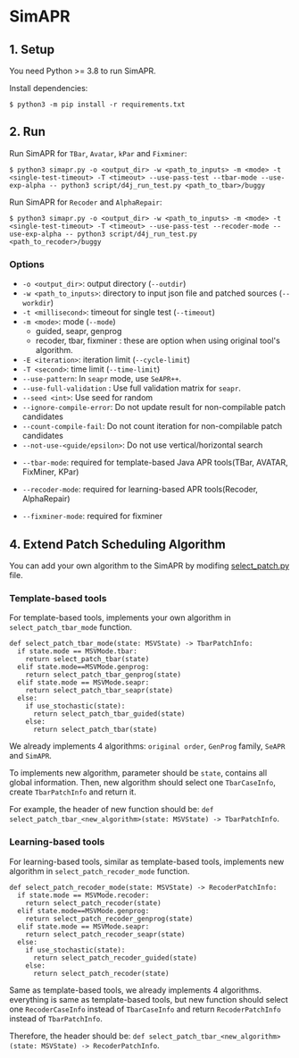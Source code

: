 # SimAPR

## 1. Setup
You need Python >= 3.8 to run SimAPR.

Install dependencies:
```
$ python3 -m pip install -r requirements.txt
```

## 2. Run

Run SimAPR for `TBar`, `Avatar`, `kPar` and `Fixminer`:

```
$ python3 simapr.py -o <output_dir> -w <path_to_inputs> -m <mode> -t <single-test-timeout> -T <timeout> --use-pass-test --tbar-mode --use-exp-alpha -- python3 script/d4j_run_test.py <path_to_tbar>/buggy
```

Run SimAPR for `Recoder` and `AlphaRepair`:

```
$ python3 simapr.py -o <output_dir> -w <path_to_inputs> -m <mode> -t <single-test-timeout> -T <timeout> --use-pass-test --recoder-mode --use-exp-alpha -- python3 script/d4j_run_test.py <path_to_recoder>/buggy
```
### Options
* `-o <output_dir>`: output directory (`--outdir`)
* `-w <path_to_inputs>`: directory to input json file and patched sources (`--workdir`)
* `-t <millisecond>`: timeout for single test (`--timeout`)
* `-m <mode>`: mode (`--mode`)
  * guided, seapr, genprog
  * recoder, tbar, fixminer : these are option when using original tool's algorithm.
* `-E <iteration>`: iteration limit (`--cycle-limit`)
* `-T <second>`: time limit (`--time-limit`)
* `--use-pattern`: In `seapr` mode, use `SeAPR++`.
* `--use-full-validation` : Use full validation matrix for `seapr`.
* `--seed <int>`: Use seed for random
* `--ignore-compile-error`: Do not update result for non-compilable patch candidates
* `--count-compile-fail`: Do not count iteration for non-compilable patch candidates
* `--not-use-<guide/epsilon>`: Do not use vertical/horizontal search

- `--tbar-mode`: required for template-based Java APR tools(TBar, AVATAR, FixMiner, KPar)
* `--recoder-mode`: required for learning-based APR tools(Recoder, AlphaRepair)

* `--fixminer-mode`: required for fixminer

## 4. Extend Patch Scheduling Algorithm
You can add your own algorithm to the SimAPR by modifing [select_patch.py](./select_patch.py) file.

### Template-based tools
For template-based tools, implements your own algorithm in `select_patch_tbar_mode` function.
```
def select_patch_tbar_mode(state: MSVState) -> TbarPatchInfo:
  if state.mode == MSVMode.tbar:
    return select_patch_tbar(state)
  elif state.mode==MSVMode.genprog:
    return select_patch_tbar_genprog(state)
  elif state.mode == MSVMode.seapr:
    return select_patch_tbar_seapr(state)
  else:
    if use_stochastic(state): 
      return select_patch_tbar_guided(state)
    else:
      return select_patch_tbar(state)
```
We already implements 4 algorithms: `original order`, `GenProg` family, `SeAPR` and `SimAPR`.

To implements new algorithm, parameter should be `state`, contains all global information.
Then, new algorithm should select one `TbarCaseInfo`, create `TbarPatchInfo` and return it.

For example, the header of new function should be: `def select_patch_tbar_<new_algorithm>(state: MSVState) -> TbarPatchInfo`.

### Learning-based tools
For learning-based tools, similar as template-based tools, implements new algorithm in `select_patch_recoder_mode` function.
```
def select_patch_recoder_mode(state: MSVState) -> RecoderPatchInfo:
  if state.mode == MSVMode.recoder:
    return select_patch_recoder(state)
  elif state.mode==MSVMode.genprog:
    return select_patch_recoder_genprog(state)
  elif state.mode == MSVMode.seapr:
    return select_patch_recoder_seapr(state)
  else:
    if use_stochastic(state):
      return select_patch_recoder_guided(state)
    else:
      return select_patch_recoder(state)
```
Same as template-based tools, we already implements 4 algorithms.
everything is same as template-based tools, but new function should select one `RecoderCaseInfo` instead of `TbarCaseInfo` and return `RecoderPatchInfo` instead of `TbarPatchInfo`.

Therefore, the header should be: `def select_patch_tbar_<new_algorithm>(state: MSVState) -> RecoderPatchInfo`.